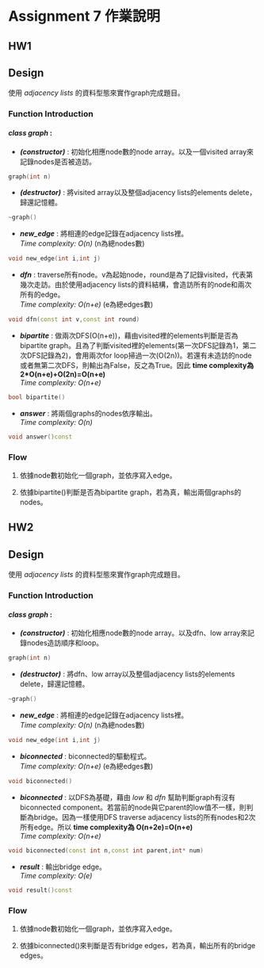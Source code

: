 # Assignment 7 作業說明
## HW1
## Design
使用 _adjacency lists_ 的資料型態來實作graph完成題目。

### Function Introduction

#### **_class graph_** :
* **_(constructor)_** : 初始化相應node數的node array。以及一個visited array來記錄nodes是否被造訪。
```c++
graph(int n)
```
* **_(destructor)_** : 將visited array以及整個adjacency lists的elements delete，歸還記憶體。
```c++
~graph()
```

* **_new_edge_** : 將相連的edge記錄在adjacency lists裡。 <br>
_Time complexity: O(n)_ (n為總nodes數)
```c++
void new_edge(int i,int j)
```
* **_dfn_** : traverse所有node。v為起始node，round是為了記錄visited，代表第幾次走訪。由於使用adjacency lists的資料結構，會造訪所有的node和兩次所有的edge。 <br>
_Time complexity: O(n+e)_ (e為總edges數)
```c++
void dfn(const int v,const int round)
```

* **_bipartite_** : 做兩次DFS(O(n+e))，藉由visited裡的elements判斷是否為bipartite graph。且為了判斷visited裡的elements(第一次DFS記錄為1，第二次DFS記錄為2)，會用兩次for loop掃過一次(O(2n))。若還有未造訪的node或者無第二次DFS，則輸出為False，反之為True。因此 **time complexity為 2*O(n+e)+O(2n)=O(n+e)** <br>
_Time complexity: O(n+e)_
```c++
bool bipartite()
```

* **_answer_** : 將兩個graphs的nodes依序輸出。 <br>
_Time complexity: O(n)_
```c++
void answer()const
```

### Flow
1. 依據node數初始化一個graph，並依序寫入edge。

2. 依據bipartite()判斷是否為bipartite graph，若為真，輸出兩個graphs的nodes。

## HW2
## Design
使用 _adjacency lists_ 的資料型態來實作graph完成題目。

### Function Introduction
#### **_class graph_** :

* **_(constructor)_** : 初始化相應node數的node array。以及dfn、low array來記錄nodes造訪順序和loop。

```c++
graph(int n)
```
* **_(destructor)_** : 將dfn、low array以及整個adjacency lists的elements delete，歸還記憶體。
```c++
~graph()
```
* **_new_edge_** : 將相連的edge記錄在adjacency lists裡。 <br>
_Time complexity: O(n)_ (n為總nodes數)
```c++
void new_edge(int i,int j)
```

* **_biconnected_** : biconnected的驅動程式。<br>
_Time complexity: O(n+e)_ (e為總edges數)
```c++
void biconnected()
```
* **_biconnected_** : 以DFS為基礎，藉由 _low_ 和 _dfn_ 幫助判斷graph有沒有biconnected component。若當前的node與它parent的low值不一樣，則判斷為bridge。因為一樣使用DFS traverse adjacency lists的所有nodes和2次所有edge。所以 **time complexity為 O(n+2e)=O(n+e)**<br>
_Time complexity: O(n+e)_
```c++
void biconnected(const int n,const int parent,int* num)
```

* **_result_** : 輸出bridge edge。<br>
_Time complexity: O(e)_
```c++
void result()const
```
### Flow
1. 依據node數初始化一個graph，並依序寫入edge。

2. 依據biconnected()來判斷是否有bridge edges，若為真，輸出所有的bridge edges。
